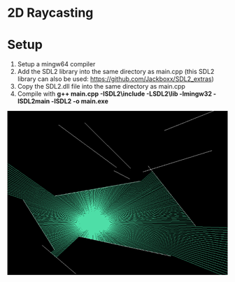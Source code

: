 # **2D Raycasting**

# Setup
1. Setup a mingw64 compiler
2. Add the SDL2 library into the same directory as main.cpp (this SDL2 library can also be used: https://github.com/Jackboxx/SDL2_extras)
3. Copy the SDL2.dll file into the same directory as main.cpp
4. Compile with **g++ main.cpp -ISDL2\include -LSDL2\lib -lmingw32 -lSDL2main -lSDL2 -o main.exe**

![Image not Found](/image.PNG)
